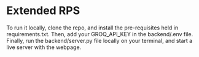 # Extended RPS

To run it locally, clone the repo, and install the pre-requisites held in requirements.txt. Then, add your GROQ_API_KEY in the backend/.env file. Finally, run the backend/server.py file locally on your terminal, and start a live server with the webpage.

